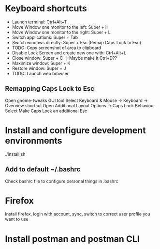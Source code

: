 # Keyboard shortcuts

- Launch terminal: Ctrl+Alt+T
- Move Window one monitor to the left: Super + H
- Move Window one monitor to the right: Super + L
- Switch applications: Super + Tab
- Switch windows directly: Super + Esc (Remap Caps Lock to Esc)
- TODO: Copy screenshot of area to clipboard
- Disable Lock Screen and create new one with: Ctrl+Alt+L
- Close window: Super + C -> Maybe make it Ctrl+D??
- Maximize window: Super + K
- Restore window: Super + J
- TODO: Launch web browser

## Remapping Caps Lock to Esc

Open gnome-tweaks GUI tool
Select Keyboard & Mouse -> Keyboard -> Overview shortcut
Open Additional Layout Options -> Caps Lock Behaviour
Select Make Caps Lock an additional Esc

# Install and configure development environments
./install.sh

## Add to default ~/.bashrc
Check bashrc file to configure personal things in .bashrc

# Firefox
Install firefox, login with account, sync, switch to correct user profile you want to use

# Install postman and postman CLI
